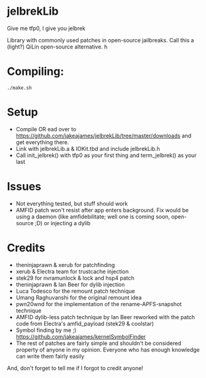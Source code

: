 # jelbrekLib
Give me tfp0, I give you jelbrek

Library with commonly used patches in open-source jailbreaks. Call this a (light?) QiLin open-source alternative.
h
# Compiling:

    ./make.sh
    
# Setup

- Compile OR ead over to https://github.com/jakeajames/jelbrekLib/tree/master/downloads and get everything there. 
- Link with jelbrekLib.a & IOKit.tbd and include jelbrekLib.h
- Call init_jelbrek() with tfp0 as your first thing and term_jelbrek() as your last

# Issues

- Not everything tested, but stuff should work
- AMFID patch won't resist after app enters background. Fix would be using a daemon (like amfidebilitate; well one is coming soon, open-source ;D) or injecting a dylib

# Credits

- theninjaprawn & xerub for patchfinding
- xerub & Electra team for trustcache injection
- stek29 for nvramunlock & lock and hsp4 patch
- theninjaprawn & Ian Beer for dylib injection
- Luca Todesco for the remount patch technique
- Umang Raghuvanshi for the original remount idea
- pwn20wnd for the implementation of the rename-APFS-snapshot technique
- AMFID dylib-less patch technique by Ian Beer reworked with the patch code from Electra's amfid_payload (stek29 & coolstar)
- Symbol finding by me ;) https://github.com/jakeajames/kernelSymbolFinder
- The rest of patches are fairly simple and shouldn't be considered property of anyone in my opinion. Everyone who has enough knowledge can write them fairly easily

And, don't forget to tell me if I forgot to credit anyone!

